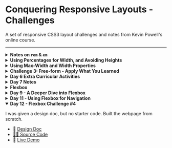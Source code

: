 <h1>Conquering Responsive Layouts - Challenges</h1>
<p>A set of responsive CSS3 layout challenges and notes from Kevin Powell's online course.</p>

<hr>

<details closed>
    <summary><strong>Notes on <code>rem</code> & <code>em</code></strong></summary>
    <blockquote>YouTube Video: <a href="https://www.youtube.com/watch?v=_-aDOAMmDHI">CSS em and rem explained</a></blockquote>
    <ul>
        <li>Try to stick with using either em or rem throughout the site.</li>
        <li>Use em for adaptibility and rem for consistency.</li>
        <li>Padding might need to adapt sometimes, for buttons, so use em for button paddings.</li>
        <li>Margins might need consistency sometimes, between blocks/buttons/elements, so use rem in such cases.</li>
        <li>em for padding and margin takes the font-size of the element for which em is being applied.</li>
        <li>rem for padding and margin takes the font-size of the root element no matter what.</li>
        <li>em font-size takes on the font-size of the parent element, and it compounds.</li>
    </ul>
</details>

<details closed>
    <summary><strong>Using Percentages for Width, and Avoiding Heights</strong></summary>
    <p>Learned that using percentage for width is recommended for responsive layouts. Also, height should not be used in many cases to avoid overflowing content when displaying the webpage in smaller viewport sizes.</p>
    <ul>
        <li>👨‍💻 <a href="https://github.com/jiparkdev/conquer-responsive-layouts/tree/master/percentages-width">Source Code</a></li>
        <li>🔗 <a href="https://jiparkdev.github.io/conquer-responsive-layouts/percentages-width">Live Demo</a></li>
    </ul>
</details>

<details closed>
    <summary><strong>Using Max-Width and Width Properties</strong></summary>
    <p>Learned that max-width property could help us in avoiding the issue of content stretching out too much on larger viewport sizes. So, the recommendation is to have both widths as a percentage and max-width as a fixed value.</p>
    <ul>
        <li>👨‍💻 <a href="https://github.com/jiparkdev/conquer-responsive-layouts/tree/master/percentages-width">Source Code</a></li>
        <li>🔗 <a href="https://jiparkdev.github.io/conquer-responsive-layouts/max-width">Live Demo</a></li>
    </ul>
    <strong>Notes</strong>
    <ul>
        <li>Always remember to set width to a percentage and max-width to pixels.</li>
    </ul>
</details>

<details closed>
    <summary><strong>Challenge 3: Free-form - Apply What You Learned</strong></summary>
    <p>We were only given a Figma design and were not provided with any starter code. I applied what I learned from previous challenges to this one to mimic the look & feel of the following design in the screenshot.</p>
    <img src="https://github.com/jiparkdev/conquer-responsive-layouts/blob/master/c3-free-form/figma-design.png" />
    <ul>
        <li>👨‍💻 <a href="https://github.com/jiparkdev/conquer-responsive-layouts/tree/master/c3-free-form">Source Code</a></li>
        <li>🔗 <a href="https://jiparkdev.github.io/conquer-responsive-layouts/c3-free-form">Live Demo</a></li>
    </ul>
</details>

<details closed>
    <summary><strong>Day 6 Extra Curricular Activities</strong></summary>
    <ul>
        <li><a href="https://youtu.be/pautqDqa54I">Why you shouldn't set font-sizes using em</a>: Essentially, do not use <code>em</code> for font-size, instead, use <code>rem</code>.</li>
        <li><a href="https://css-tricks.com/tale-width-max-width">A Tale of `width` and `max-width`</a>: A rule of thumb is to use percentage for <code>width</code> and pixels for <code>max-width</code>.</li>
    </ul>
</details>

<details closed>
    <summary><strong>Day 7 Notes</strong></summary>
    <ul>
        <li>Stick to using classes for the CSS selection, and not inline, IDs, or HTML elements.</li>
    </ul>
</details>

<details closed>
    <summary><strong>Flexbox</strong></summary>
    <strong>Notes</strong>
    <ul>
        <li>
            By default, Flexbox wants to be as smallest it possible can be. It is the content that forces and stretches the Flexbox items and not that Flexbox wants to expand to accommodate them. Flexbox is only squeezing as much as it can.
        </li>
        <li>
            If you have multiple columns (flex items) for a flex container, and if you want the items to have an equal distribution of their widths, then give each of the items a width of 100%.
        </li>
        <li>By default, the flex items want to become columns inside flex container. Only the direct children of the flex container become flex items.</li>
    </ul>
    <div>
        <strong>Challenge</strong>
        <p>
        The challenge this week is to mimic the look & feel of the [design specification](flexbox-challenge-1/design-specs.pdf).
        </p>
        <ul>
            <li>👨‍💻 <a href="flexbox-challenge-1">Source Code</a></li>
            <li>🔗 <a href="https://jiparkdev.github.io/conquer-responsive-layouts/flexbox-challenge-1/index.html">Live Demo</a></li>
        </ul>
    </div>
</details>

<details closed>
    <summary><strong>Day 9 - A Deeper Dive into Flexbox</strong></summary>
    <strong>Notes</strong>
    <ul>
        <li>On all the sites, add a max-width of 100% for all <code>img</code> elements. This is to make the image responsive so that it won't grow larger than its original size but gets smaller when the viewport size gets smaller.</li>
        <li>When using Flexbox to create columns and you want to have an even space between the flex items, you can you <code>justify-content: space-between</code> and then have each column set with their own widths in percentages.</li>
        <li>You can reduce the amount of HTML by relocating the class names to a other HTML elements to have multiple classes for a single element.</li>
    </ul>
    <ul>
        <li>👨‍💻 <a href="day9-flexbox">Source Code</a></li>
        <li>🔗 <a href="https://jiparkdev.github.io/conquer-responsive-layouts/day9-flexbox/index.html">Live Demo</a></li>
    </ul>
</details>

<details closed>
    <summary><strong>Day 11 - Using Flexbox for Navigation</strong></summary>
    <strong>Notes</strong>
    <ul>
        <li>Make sure you are using <code>main</code> HTML element in any webpage for semantic HTML and accessibility.</li>
        <li>Avoid using <code>div</code> on everything. Make sure to have semantic HTML elements whenever possible. Limit the usage of <code>div</code> and try to use it only when necessary.</li>
    </ul>
    <ul>
        <li>👨‍💻 <a href="nav-challenge">Source Code</a></li>
        <li>🔗 <a href="https://jiparkdev.github.io/conquer-responsive-layouts/nav-challenge/index.html">Live Demo</a></li>
    </ul>
</details>

<details open>
    <summary><strong>Day 12 - Flexbox Challenge #4</strong></summary>
    <p>I was given a design doc, but no starter code. Built the webpage from scratch.</p>
    <ul>
        <li>📃 <a href="flexbox-challenge-4/flexbox-challenge-4.pdf">Design Doc</li>
        <li>👨‍💻 <a href="flexbox-challenge-4">Source Code</a></li>
        <li>🔗 <a href="https://jiparkdev.github.io/conquer-responsive-layouts/flexbox-challenge-4/index.html">Live Demo</a></li>
    <ul>
</details>
